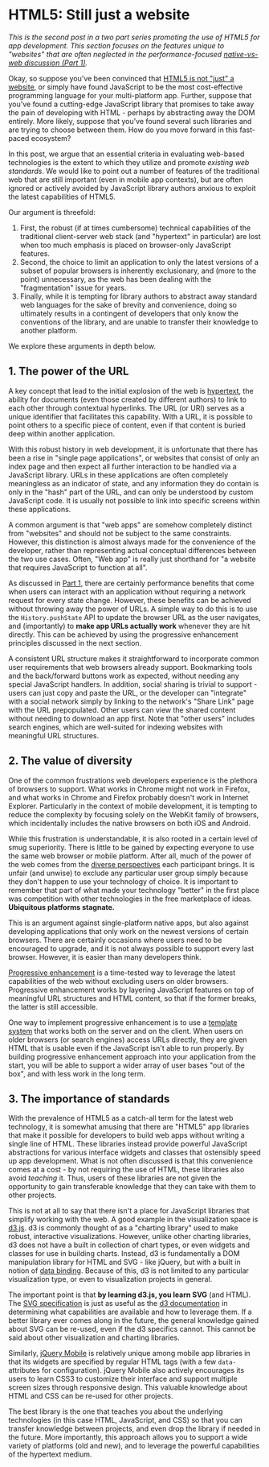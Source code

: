HTML5: Still just a website
===========================

*This is the second post in a two part series promoting the use of HTML5 for app development. This section focuses on the features unique to "websites" that are often neglected in the performance-focused [native-vs-web discussion (Part 1)](http://wq.io/docs/web-app).*

Okay, so suppose you've been convinced that [HTML5 is not "just" a website](http://wq.io/docs/web-app), or simply have found JavaScript to be the most cost-effective programming language for your multi-platform app. Further, suppose that you've found a cutting-edge JavaScript library that promises to take away the pain of developing with HTML - perhaps by abstracting away the DOM entirely. More likely, suppose that you've found several such libraries and are trying to choose between them. How do you move forward in this fast-paced ecosystem?

In this post, we argue that an essential criteria in evaluating web-based technologies is the extent to which they utilize and promote *existing web standards*.  We would like to point out a number of features of the traditional web that are still important (even in mobile app contexts), but are often ignored or actively avoided by JavaScript library authors anxious to exploit the latest capabilities of HTML5.

Our argument is threefold:

 1. First, the robust (if at times cumbersome) technical capabilities of the traditional client-server web stack (and "hypertext" in particular) are lost when too much emphasis is placed on browser-only JavaScript features.
 2. Second, the choice to limit an application to only the latest versions of a subset of popular browsers is inherently exclusionary, and (more to the point) unnecessary, as the web has been dealing with the "fragmentation" issue for years.
 3. Finally, while it is tempting for library authors to abstract away standard web languages for the sake of brevity and convenience, doing so ultimately results in a contingent of developers that only know the conventions of the library, and are unable to transfer their knowledge to another platform.
 
We explore these arguments in depth below.

## 1. The power of the URL
A key concept that lead to the initial explosion of the web is [hypertext], the ability for documents (even those created by different authors) to link to each other through contextual hyperlinks.  The URL (or URI) serves as a unique identifier that facilitates this capability.  With a URL, it is possible to point others to a specific piece of content, even if that content is buried deep within another application.

With this robust history in web development, it is unfortunate that there has been a rise in "single page applications", or websites that consist of only an index page and then expect all further interaction to be handled via a JavaScript library.  URLs in these applications are often completely meaningless as an indicator of state, and any information they do contain is only in the "hash" part of the URL, and can only be understood by custom JavaScript code.  It is usually not possible to link into specific screens within these applications.

A common argument is that "web apps" are somehow completely distinct from "websites" and should not be subject to the same constraints.  However, this distinction is almost always made for the convenience of the developer, rather than representing actual conceptual differences between the two use cases.  Often, "Web app" is really just shorthand for "a website that requires JavaScript to function at all".

As discussed in [Part 1](http://wq.io/docs/web-app), there are certainly performance benefits that come when users can interact with an application without requiring a network request for every state change.  However, these benefits can be achieved without throwing away the power of URLs.  A simple way to do this is to use the `History.pushState` API to update the browser URL as the user navigates, and (importantly) to **make app URLs actually work** whenever they are hit directly.  This can be achieved by using the progressive enhancement principles discussed in the next section.

A consistent URL structure makes it straightforward to incorporate common user requirements that web browsers already support.  Bookmarking tools and the back/forward buttons work as expected, without needing any special JavaScript handlers.  In addition, social sharing is trivial to support - users can just copy and paste the URL, or the developer can "integrate" with a social network simply by linking to the network's "Share Link" page with the URL prepopulated.  Other users can view the shared content without needing to download an app first.  Note that "other users" includes search engines, which are well-suited for indexing websites with meaningful URL structures.

## 2. The value of diversity
One of the common frustrations web developers experience is the plethora of browsers to support.  What works in Chrome might not work in Firefox, and what works in Chrome and Firefox probably doesn't work in Internet Explorer.  Particularly in the context of mobile development, it is tempting to reduce the complexity by focusing solely on the WebKit family of browsers, which incidentally includes the native browsers on both iOS and Android.

While this frustration is understandable, it is also rooted in a certain level of smug superiority.  There is little to be gained by expecting everyone to use the same web browser or mobile platform.  After all, much of the power of the web comes from the [diverse perspectives] each participant brings.  It is unfair (and unwise) to exclude any particular user group simply because they don't happen to use your technology of choice.  It is important to remember that part of what made your technology "better" in the first place was competition with other technologies in the free marketplace of ideas.  **Ubiquitous platforms stagnate.**

This is an argument against single-platform native apps, but also against developing applications that only work on the newest versions of certain browsers.  There are certainly occasions where users need to be encouraged to upgrade, and it is not always possible to support every last browser.  However, it is easier than many developers think.

[Progressive enhancement] is a time-tested way to leverage the latest capabilities of the web without excluding users on older browsers.  Progressive enhancement works by layering JavaScript features on top of meaningful URL structures and HTML content, so that if the former breaks, the latter is still accessible.

One way to implement progressive enhancement is to use a [template system] that works both on the server and on the client.  When users on older browsers (or search engines) access URLs directly, they are given HTML that is usable even if the JavaScript isn't able to run properly.  By building progressive enhancement approach into your application from the start, you will be able to support a wider array of user bases "out of the box", and with less work in the long term.

## 3. The importance of standards

With the prevalence of HTML5 as a catch-all term for the latest web technology, it is somewhat amusing that there are "HTML5" app libraries that make it possible for developers to build web apps without writing a single line of HTML.  These libraries instead provide powerful JavaScript abstractions for various interface widgets and classes that ostensibly speed up app development.  What is not often discussed is that this convenience comes at a cost - by not requiring the use of HTML, these libraries also avoid *teaching* it.  Thus, users of these libraries are not given the opportunity to gain transferable knowledge that they can take with them to other projects.

This is not at all to say that there isn't a place for JavaScript libraries that simplify working with the web.  A good example in the visualization space is [d3.js].  d3 is commonly thought of as a "charting library" used to make robust, interactive visualizations.  However, unlike other charting libraries, d3 does not have a built in collection of chart types, or even widgets and classes for use in building charts.  Instead, d3 is fundamentally a DOM manipulation library for HTML and SVG - like jQuery, but with a built in notion of [data binding].  Because of this, d3 is not limited to any particular visualization type, or even to visualization projects in general.

The important point is that **by learning d3.js, you learn SVG** (and HTML).  The [SVG specification] is just as useful as the [d3 documentation] in determining what capabilities are available and how to leverage them.  If a better library ever comes along in the future, the general knowledge gained about SVG can be re-used, even if the d3 specifics cannot.  This cannot be said about other visualization and charting libraries.

Similarly, [jQuery Mobile] is relatively unique among mobile app libraries in that its widgets are specified by regular HTML tags (with a few `data-` attributes for configuration).  jQuery Mobile also actively encourages its users to learn CSS3 to customize their interface and support multiple screen sizes through responsive design.  This valuable knowledge about HTML and CSS can be re-used for other projects.

The best library is the one that teaches you about the underlying technologies (in this case HTML, JavaScript, and CSS) so that you can transfer knowledge between projects, and even drop the library if needed in the future.  More importantly, this approach allows you to support a wide variety of platforms (old and new), and to leverage the powerful capabilities of the hypertext medium.

[hypertext]: http://www.w3.org/WhatIs.html
[diverse perspectives]: http://adactio.com/journal/6730/
[Progressive enhancement]: http://filamentgroup.com/dwpe/
[template system]: http://wq.io/docs/templates
[d3.js]: http://d3js.org
[data binding]: http://bost.ocks.org/mike/join/
[SVG specification]: http://www.w3.org/TR/SVG11/
[d3 documentation]: https://github.com/mbostock/d3/wiki
[jQuery Mobile]: http://jquerymobile.com